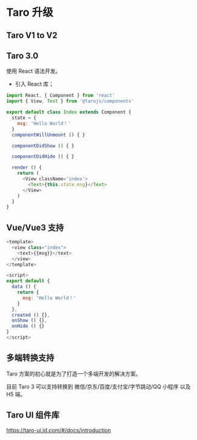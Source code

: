 # Taro 升级

## Taro V1 to V2

## Taro 3.0

使用 React 语法开发。

- 引入 React 库；

```js
import React, { Component } from 'react'
import { View, Text } from '@tarojs/components'

export default class Index extends Component {
  state = {
    msg: 'Hello World！'
  }
  componentWillUnmount () { }

  componentDidShow () { }

  componentDidHide () { }

  render () {
    return (
      <View className='index'>
        <Text>{this.state.msg}</Text>
      </View>
    )
  }
}
```

## Vue/Vue3 支持

```js
<template>
  <view class="index">
    <text>{{msg}}</text>
  </view>
</template>

<script>
export default {
  data () {
    return {
      msg: 'Hello World！'
    }
  },
  created () {},
  onShow () {},
  onHide () {}
}
</script>
```

## 多端转换支持

Taro 方案的初心就是为了打造一个多端开发的解决方案。

目前 Taro 3 可以支持转换到 微信/京东/百度/支付宝/字节跳动/QQ 小程序 以及 H5 端。

## Taro UI 组件库

<https://taro-ui.jd.com/#/docs/introduction>
